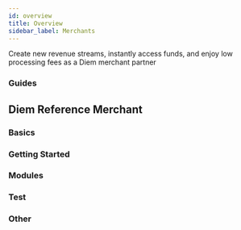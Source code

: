 ```yaml
---
id: overview
title: Overview
sidebar_label: Merchants
---
```


Create new revenue streams, instantly access funds, and enjoy low processing fees as a Diem merchant partner

### Guides

<CardsWrapper>
  <SimpleTextCard
    icon="img/integrate-your-merchant-store-with-the-lpn.svg"
    iconDark="img/integrate-your-merchant-store-with-the-lpn-dark.svg"
    overlay="Integrate your merchant store solution with the Diem Payment Network."
    title="Integrate Your Merchant Store with the DPN"
    to="/docs/merchant/merchant-guide"
  />
</CardsWrapper>

## Diem Reference Merchant

### Basics

<CardsWrapper>
  <SimpleTextCard
    icon="img/merchant-introduction.svg"
    iconDark="img/merchant-introduction-dark.svg"
    overlay="Introduction the Diem Reference Merchant (DRM) project"
    title="Introduction"
    to="/docs/merchant/intro-to-drm"
  />
  <SimpleTextCard
    icon="img/docs/architecture.svg"
    iconDark="img/docs/architecture-dark.svg"
    overlay="Learn more about the architecture behind the project."
    title="Architecture"
    to="/docs/merchant/intro-to-drm#architecture"
  />
</CardsWrapper>

### Getting Started

<CardsWrapper>
  <SimpleTextCard
    icon="img/reference-merchant-store-setup.svg"
    iconDark="img/reference-merchant-store-setup-dark.svg"
    overlay="Set up the DRM project to test and develop"
    title="Reference Merchant Store Setup"
    to="/docs/merchant/intro-to-drm"
  />
</CardsWrapper>

### Modules

<CardsWrapper>
  <SimpleTextCard
    icon="img/frontend.svg"
    iconDark="img/frontend-dark.svg"
    overlay="Describes the merchant online store UI implementation."
    title="Front-end"
    to="/docs/merchant/develop-drm#merchant-front-end-module"
  />
  <SimpleTextCard
    icon="img/backend.svg"
    iconDark="img/backend-dark.svg"
    overlay="Describes how back-end service implementation."
    title="Back-end"
    to="/docs/merchant/develop-drm#merchant-back-end-module"
  />
</CardsWrapper>

### Test

<CardsWrapper>
  <SimpleTextCard
    icon="img/public-demo.svg"
    iconDark="img/public-demo-dark.svg"
    overlay="Try our public demo merchant store"
    title="Public Demo"
    to="/docs/merchant/try-demo-merchant"
  />
  <SimpleTextCard
    icon="img/merchant-store.svg"
    iconDark="img/merchant-store-dark.svg"
    overlay="Use and test the local web version of the Reference Merchant project."
    title="Merchant Store"
    to="/docs/merchant/local-merchant-store"
  />
  <SimpleTextCard
    icon="img/payment-management.svg"
    iconDark="img/payment-management-dark.svg"
    overlay="Learn how to manage payouts and refunds."
    title="Payment Management"
    to="/docs/merchant/payment-mgmt"
  />
</CardsWrapper>

### Other

<CardsWrapper>
  <SimpleTextCard
    icon="img/localization.svg"
    iconDark="img/localization-dark.svg"
    overlay="Diem Reference Merchant project localization"
    title="Localization"
    to="/docs/merchant/develop-drm#localization"
  />
  <SimpleTextCard
    icon="img/contribute.svg"
    iconDark="img/contribute-dark.svg"
    overlay="Learn how you can contribute to the DRM project."
    title="Contribute"
    to="/docs/merchant/develop-drm#contribute"
  />
</CardsWrapper>
